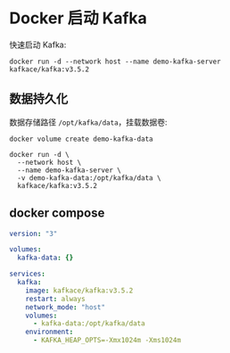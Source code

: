 # Docker 启动 Kafka

快速启动 Kafka:

``` shell
docker run -d --network host --name demo-kafka-server kafkace/kafka:v3.5.2
```

## 数据持久化

数据存储路径 `/opt/kafka/data`，挂载数据卷:

``` shell
docker volume create demo-kafka-data

docker run -d \
  --network host \
  --name demo-kafka-server \
  -v demo-kafka-data:/opt/kafka/data \
  kafkace/kafka:v3.5.2

```

## docker compose

``` yaml
version: "3"

volumes:
  kafka-data: {}

services:
  kafka:
    image: kafkace/kafka:v3.5.2
    restart: always
    network_mode: "host"
    volumes:
      - kafka-data:/opt/kafka/data
    environment:
      - KAFKA_HEAP_OPTS=-Xmx1024m -Xms1024m

```
